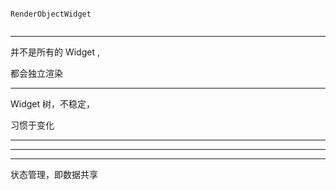 ```

RenderObjectWidget


```

<hr>

并不是所有的 Widget ,

都会独立渲染

<hr>

Widget 树，不稳定，

习惯于变化

<hr>

<hr>

<hr>

状态管理，即数据共享

